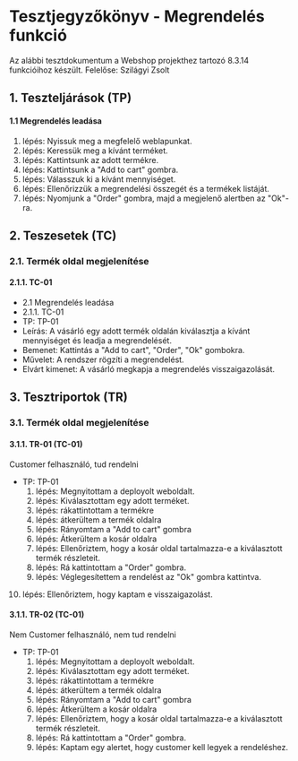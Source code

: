 # Tesztjegyzőkönyv - Megrendelés funkció

Az alábbi tesztdokumentum a Webshop projekthez tartozó 8.3.14 funkcióihoz készült. Felelőse: Szilágyi Zsolt


## 1. Teszteljárások (TP)

#### 1.1 Megrendelés leadása

1. lépés: Nyissuk meg a megfelelő weblapunkat.
2. lépés: Keressük meg a kívánt terméket.
3. lépés: Kattintsunk az adott termékre.
4. lépés: Kattintsunk a "Add to cart" gombra.
5. lépés: Válasszuk ki a kívánt mennyiséget.
6. lépés: Ellenőrizzük a megrendelési összegét és a termékek listáját.
7. lépés: Nyomjunk a "Order" gombra, majd a megjelenő alertben az "Ok"-ra.


## 2. Teszesetek (TC)

### 2.1. Termék oldal megjelenítése

#### 2.1.1. TC-01
- 2.1 Megrendelés leadása
- 2.1.1. TC-01
- TP: TP-01
- Leírás: A vásárló egy adott termék oldalán kiválasztja a kívánt mennyiséget és leadja a megrendelését.
- Bemenet: Kattintás a "Add to cart", "Order", "Ok" gombokra.
- Művelet: A rendszer rögzíti a megrendelést.
- Elvárt kimenet: A vásárló megkapja a megrendelés visszaigazolását.

## 3. Tesztriportok (TR)

### 3.1. Termék oldal megjelenítése

#### 3.1.1. TR-01 (TC-01)
Customer felhasználó, tud rendelni
- TP: TP-01
  1. lépés: Megnyitottam a deployolt weboldalt.
  2. lépés: Kiválasztottam egy adott terméket.
  3. lépés: rákattintottam a termékre
  4. lépés: átkerültem a termék oldalra
  5. lépés: Rányomtam a "Add to cart" gombra
  6. lépés: Átkerültem a kosár oldalra
  7. lépés: Ellenőriztem, hogy a kosár oldal tartalmazza-e a kiválasztott termék részleteit.
  8. lépés: Rá kattintottam a "Order" gombra.
  9. lépés: Véglegesítettem a rendelést az "Ok" gombra kattintva. 
 10. lépés: Ellenőriztem, hogy kaptam e visszaigazolást.

 #### 3.1.1. TR-02 (TC-01)
 Nem Customer felhasználó, nem tud rendelni
- TP: TP-01
  1. lépés: Megnyitottam a deployolt weboldalt.
  2. lépés: Kiválasztottam egy adott terméket.
  3. lépés: rákattintottam a termékre
  4. lépés: átkerültem a termék oldalra
  5. lépés: Rányomtam a "Add to cart" gombra
  6. lépés: Átkerültem a kosár oldalra
  7. lépés: Ellenőriztem, hogy a kosár oldal tartalmazza-e a kiválasztott termék részleteit.
  8. lépés: Rá kattintottam a "Order" gombra.
  9. lépés: Kaptam egy alertet, hogy customer kell legyek a rendeléshez.








